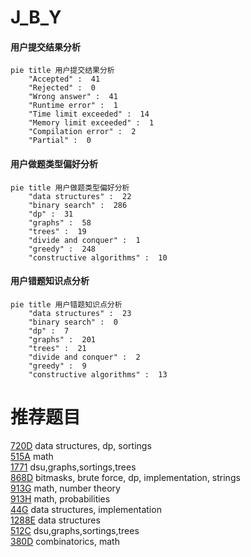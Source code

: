 # J_B_Y

<!-- tabs:start -->



#### **用户提交结果分析**

```mermaid
pie title 用户提交结果分析
    "Accepted" :  41
    "Rejected" :  0
    "Wrong answer" :  41
    "Runtime error" :  1
    "Time limit exceeded" :  14
    "Memory limit exceeded" :  1
    "Compilation error" :  2
    "Partial" :  0
```

#### **用户做题类型偏好分析**

```mermaid
pie title 用户做题类型偏好分析
    "data structures" :  22
    "binary search" :  286
    "dp" :  31
    "graphs" :  58
    "trees" :  19
    "divide and conquer" :  1
    "greedy" :  248
    "constructive algorithms" :  10
```
#### **用户错题知识点分析**

```mermaid
pie title 用户错题知识点分析
    "data structures" :  23
    "binary search" :  0
    "dp" :  7
    "graphs" :  201
    "trees" :  21
    "divide and conquer" :  2
    "greedy" :  9
    "constructive algorithms" :  13
```



<!-- tabs:end -->
# 推荐题目
[720D](https://codeforces.com/contest/720/problem/D)		data structures,
                        dp,
                        sortings		  
[515A](https://codeforces.com/contest/515/problem/A)		math		  
[1771](https://codeforces.com/contest/177/problem/1)		dsu,graphs,sortings,trees		  
[868D](https://codeforces.com/contest/868/problem/D)		bitmasks,
                        brute force,
                        dp,
                        implementation,
                        strings		  
[913G](https://codeforces.com/contest/913/problem/G)		math,
                        number theory		  
[913H](https://codeforces.com/contest/913/problem/H)		math,
                        probabilities		  
[44G](https://codeforces.com/contest/44/problem/G)		data structures,
                        implementation		  
[1288E](https://codeforces.com/contest/1288/problem/E)		data structures		  
[512C](https://codeforces.com/contest/512/problem/C)		dsu,graphs,sortings,trees		  
[380D](https://codeforces.com/contest/380/problem/D)		combinatorics,
                        math		  
